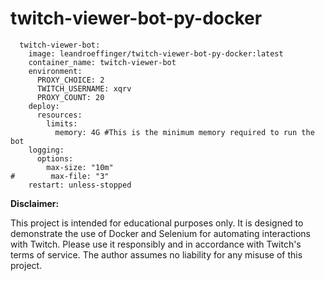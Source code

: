 # twitch-viewer-bot-py-docker

```
  twitch-viewer-bot:
    image: leandroeffinger/twitch-viewer-bot-py-docker:latest
    container_name: twitch-viewer-bot
    environment:
      PROXY_CHOICE: 2
      TWITCH_USERNAME: xqrv
      PROXY_COUNT: 20
    deploy:
      resources:
        limits:
          memory: 4G #This is the minimum memory required to run the bot
    logging:
      options:
        max-size: "10m"
#        max-file: "3"
    restart: unless-stopped
```

**Disclaimer:**

This project is intended for educational purposes only. 
It is designed to demonstrate the use of Docker and Selenium for automating interactions with Twitch. 
Please use it responsibly and in accordance with Twitch's terms of service.
The author assumes no liability for any misuse of this project.